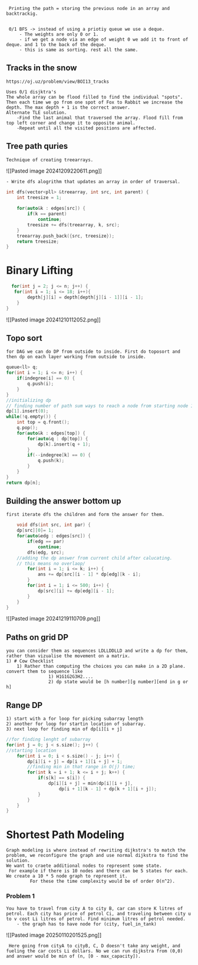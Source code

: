	 Printing the path = storing the previous node in an array and backtrackig.
	 
	 
	 0/1 BFS -> instead of using a priotiy queue we use a deque.
		 - The weights are only 0 or 1.
		 - if we get a node via an edge of weight 0 we add it to front of deque. and 1 to the back of the deque.
		 - this is same as sorting. rest all the same.



## Tracks in the snow


`https://oj.uz/problem/view/BOI13_tracks`

	Uses 0/1 disjktra's
	The whole array can be flood filled to find the individual "spots". Then each time we go from one spot of Fox to Rabbit we increase the depth. The max depth + 1 is the correct answer.
	Alternate TLE solution. 
		-Find the last animal that traversed the array. Flood fill from top left corner and change it to opposite animal.
		-Repeat until all the visited positions are affected.



## Tree path quries
	Technique of creating treearrays. 


![[Pasted image 20241209220611.png]]

	- Write dfs alogrithm that updates an array in order of traversal. 

```cpp
int dfs(vector<pll> &treearray, int src, int parent) {  
    int treesize = 1;  
  
    for(auto&k : edges[src]) {  
        if(k == parent)  
            continue;  
        treesize += dfs(treearray, k, src);  
    }  
    treearray.push_back({src, treesize});  
    return treesize;  
}
```

# Binary Lifting

```cpp
  for(int j = 2; j <= n; j++) {  
   for(int i = 1; i <= 18; i++){  
        depth[j][i] = depth[depth[j][i - 1]][i - 1];  
    }  
}
```


![[Pasted image 20241210112052.png]]

## Topo sort
	for DAG we can do DP from outside to inside. First do toposort and then dp on each layer working from outside to inside. 
```cpp
queue<ll> q;  
for(int i = 1; i <= n; i++) {  
    if(indegree[i] == 0) {  
        q.push(i);  
    }  
}  
//initializing dp
// finding number of path sum ways to reach a node from starting node 1;
dp[1].insert(0);  
while(!q.empty()) {  
    int top = q.front();  
    q.pop();  
    for(auto&k : edges[top]) {  
        for(auto&q : dp[top]) {  
            dp[k].insert(q + 1);  
        }  
        if(--indegree[k] == 0) {  
            q.push(k);  
        }  
    }  
}  
return dp[n];
```


## Building the answer bottom up
	first iterate dfs the children and form the answer for them.
```cpp
	void dfs(int src, int par) {  
    dp[src][0]= 1;  
    for(auto&edg : edges[src]) {  
        if(edg == par)  
            continue;  
        dfs(edg, src);  
	//adding the dp answer from current child after calucating.
	// this means no overlaop/
        for(int i = 1; i <= k; i++) {  
            ans += dp[src][i - 1] * dp[edg][k - i];  
        }  
        for(int i = 1; i <= 500; i++) {  
            dp[src][i] += dp[edg][i - 1];  
        }  
    }  
}
```
![[Pasted image 20241219110709.png]]


## Paths on grid DP
	you can consider them as sequences LDLLDDLLD and write a dp for them, rather than vizualise the movement on a matrix.
	1) # Cow Checklist
		1) Rather than computing the choices you can make in a 2D plane. convert them to sequence like 
					1) H1G1G2G3H2.... 
					2) dp state would be [h number][g number][end in g or h]

## Range DP
	1) start with a for loop for picking subarray length
	2) another for loop for startin location of subarray.
	3) next loop for finding min of dp[i][i + j]

```cpp
//for finding lenght of subarray
for(int j = 0; j < s.size(); j++) { 
//starting location
    for(int i = 0; i < s.size() - j; i++) {  
        dp[i][i + j] = dp[i + 1][i + j] + 1;  
        //finding min in that range in O(j) time;
        for(int k = i + 1; k <= i + j; k++) {  
            if(s[k] == s[i]) {  
                dp[i][i + j] = min(dp[i][i + j],  
                    dp[i + 1][k - 1] + dp[k + 1][i + j]);  
            }  
        }  
    }  
}
```


# Shortest Path Modeling

	Graph modeling is where instead of rewriting dijkstra's to match the problem, we reconfigure the graph and use normal dijkstra to find the solution.
	We want to craete additional nodes to represent some state.
	 For example if there is 10 nodes and there can be 5 states for each. We create a 10 * 5 node graph to represent it.
			 For these the time complexity would be of order O(n^2).

### Problem 1
	You have to travel from city A to city B, car can store K litres of petrol. Each city has price of petrol Ci, and traveling between city u to v cost Li litres of petrol. Find minimum litres of petrol needed.
		- the graph has to have node for (city, fuel_in_tank)

  ![[Pasted image 20250110201525.png]]  

	 Here going from cityA to cityB, C, D doesn't take any weight, and fueling the car costs Li dollars. No we can run dijkstra from (0,0) and answer would be min of (n, [0 - max_capacity]).
